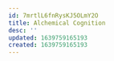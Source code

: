 ```yaml
---
id: 7mrtlL6fnRysKJ5OLmY2O
title: Alchemical Cognition
desc: ''
updated: 1639759165193
created: 1639759165193
---
```


